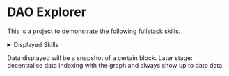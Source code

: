 # DAO Explorer

This is a project to demonstrate the following fullstack skills.

<details>
    <summary>Displayed Skills</summary>
    
    Frontend
    - NextJS
    - React
    - TailwindCSS
    - Data Viz

    Backend
    - Django
    - Prisma (ORM)

    Database
    - PostgreSQL

    CI/CD
    - Deployment
    - Dockerization

    Data Analytics
    - Understanding of Blockchain Data
    - Understanding of Decentralised Autonomous Organisations and the ecosystem
</details>




Data displayed will be a snapshot of a certain block.
Later stage: decentralise data indexing with the graph and always show up to date data

